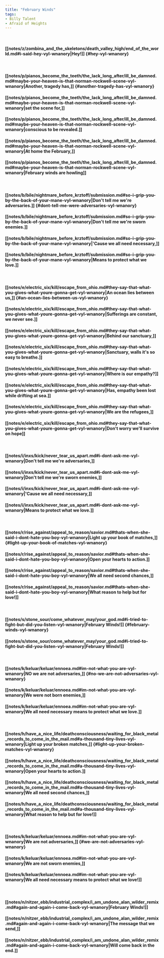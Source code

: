 ```yaml
---
title: "February Winds"
tags:
- Billy Talent
- Afraid of Heights
---
```

&nbsp;
#### [[notes/z/zombina_and_the_skeletons/death_valley_high/end_of_the_world.md#i-said-hey-vyl-wnanory|Hey!]] {#hey-vyl-wnanory}
&nbsp;
#### [[notes/p/pianos_become_the_teeth/the_lack_long_after/ill_be_damned.md#maybe-your-heaven-is-that-norman-rockwell-scene-vyl-wnanory|Another, tragedy has,]] {#another-tragedy-has-vyl-wnanory}
#### [[notes/p/pianos_become_the_teeth/the_lack_long_after/ill_be_damned.md#maybe-your-heaven-is-that-norman-rockwell-scene-vyl-wnanory|set the scene for,]]
#### [[notes/p/pianos_become_the_teeth/the_lack_long_after/ill_be_damned.md#maybe-your-heaven-is-that-norman-rockwell-scene-vyl-wnanory|conscious to be revealed.]]
#### [[notes/p/pianos_become_the_teeth/the_lack_long_after/ill_be_damned.md#maybe-your-heaven-is-that-norman-rockwell-scene-vyl-wnanory|At home the February,]]
#### [[notes/p/pianos_become_the_teeth/the_lack_long_after/ill_be_damned.md#maybe-your-heaven-is-that-norman-rockwell-scene-vyl-wnanory|February winds are howling]]
&nbsp;
#### [[notes/b/bile/nightmare_before_krztoff/submission.md#so-i-grip-you-by-the-back-of-your-mane-vyl-wnanory|Don't tell me we're adversaries.]] {#dont-tell-me-were-adversaries-vyl-wnanory}
#### [[notes/b/bile/nightmare_before_krztoff/submission.md#so-i-grip-you-by-the-back-of-your-mane-vyl-wnanory|Don't tell me we're sworn enemies.]]
#### [[notes/b/bile/nightmare_before_krztoff/submission.md#so-i-grip-you-by-the-back-of-your-mane-vyl-wnanory|'Cause we all need necessary,]]
#### [[notes/b/bile/nightmare_before_krztoff/submission.md#so-i-grip-you-by-the-back-of-your-mane-vyl-wnanory|Means to protect what we love.]]
&nbsp;
#### [[notes/e/electric_six/kill/escape_from_ohio.md#they-say-that-what-you-gives-what-youre-gonna-get-vyl-wnanory|An ocean lies between us,]] {#an-ocean-lies-between-us-vyl-wnanory}
#### [[notes/e/electric_six/kill/escape_from_ohio.md#they-say-that-what-you-gives-what-youre-gonna-get-vyl-wnanory|Sufferings are constant, we never see.]]
#### [[notes/e/electric_six/kill/escape_from_ohio.md#they-say-that-what-you-gives-what-youre-gonna-get-vyl-wnanory|Behind our sanctuary,]]
#### [[notes/e/electric_six/kill/escape_from_ohio.md#they-say-that-what-you-gives-what-youre-gonna-get-vyl-wnanory|Sanctuary, walls it's so easy to breathe.]]
#### [[notes/e/electric_six/kill/escape_from_ohio.md#they-say-that-what-you-gives-what-youre-gonna-get-vyl-wnanory|Where is our empathy?]]
#### [[notes/e/electric_six/kill/escape_from_ohio.md#they-say-that-what-you-gives-what-youre-gonna-get-vyl-wnanory|Has, empathy been lost while drifting at sea.]]
#### [[notes/e/electric_six/kill/escape_from_ohio.md#they-say-that-what-you-gives-what-youre-gonna-get-vyl-wnanory|We are the refugees,]]
#### [[notes/e/electric_six/kill/escape_from_ohio.md#they-say-that-what-you-gives-what-youre-gonna-get-vyl-wnanory|Don't worry we'll survive on hope]]
&nbsp;
#### [[notes/i/inxs/kick/never_tear_us_apart.md#i-dont-ask-me-vyl-wnanory|Don't tell me we're adversaries,]]
#### [[notes/i/inxs/kick/never_tear_us_apart.md#i-dont-ask-me-vyl-wnanory|Don't tell me we're sworn enemies,]]
#### [[notes/i/inxs/kick/never_tear_us_apart.md#i-dont-ask-me-vyl-wnanory|'Cause we all need necessary,]]
#### [[notes/i/inxs/kick/never_tear_us_apart.md#i-dont-ask-me-vyl-wnanory|Means to protect what we love.]]
&nbsp;
#### [[notes/r/rise_against/appeal_to_reason/savior.md#thats-when-she-said-i-dont-hate-you-boy-vyl-wnanory|Light up your book of matches,]] {#light-up-your-book-of-matches-vyl-wnanory}
#### [[notes/r/rise_against/appeal_to_reason/savior.md#thats-when-she-said-i-dont-hate-you-boy-vyl-wnanory|Open your hearts to action.]]
#### [[notes/r/rise_against/appeal_to_reason/savior.md#thats-when-she-said-i-dont-hate-you-boy-vyl-wnanory|We all need second chances,]]
#### [[notes/r/rise_against/appeal_to_reason/savior.md#thats-when-she-said-i-dont-hate-you-boy-vyl-wnanory|What reason to help but for love!]]
&nbsp;
#### [[notes/s/stone_sour/come_whatever_may/your_god.md#i-tried-to-fight-but-did-you-listen-vyl-wnanory|February Winds!]] {#february-winds-vyl-wnanory}
#### [[notes/s/stone_sour/come_whatever_may/your_god.md#i-tried-to-fight-but-did-you-listen-vyl-wnanory|February Winds!]]
&nbsp;
#### [[notes/k/keluar/keluar/ennoea.md#im-not-what-you-are-vyl-wnanory|NO we are not adversaries,]] {#no-we-are-not-adversaries-vyl-wnanory}
#### [[notes/k/keluar/keluar/ennoea.md#im-not-what-you-are-vyl-wnanory|We were not born enemies,]]
#### [[notes/k/keluar/keluar/ennoea.md#im-not-what-you-are-vyl-wnanory|We all need necessary means to protect what we love.]]
&nbsp;
#### [[notes/h/have_a_nice_life/deathconsciousness/waiting_for_black_metal_records_to_come_in_the_mail.md#a-thousand-tiny-lives-vyl-wnanory|Light up your broken matches,]] {#light-up-your-broken-matches-vyl-wnanory}
#### [[notes/h/have_a_nice_life/deathconsciousness/waiting_for_black_metal_records_to_come_in_the_mail.md#a-thousand-tiny-lives-vyl-wnanory|Open your hearts to action.]]
#### [[notes/h/have_a_nice_life/deathconsciousness/waiting_for_black_metal_records_to_come_in_the_mail.md#a-thousand-tiny-lives-vyl-wnanory|We all need second chances,]]
#### [[notes/h/have_a_nice_life/deathconsciousness/waiting_for_black_metal_records_to_come_in_the_mail.md#a-thousand-tiny-lives-vyl-wnanory|What reason to help but for love!]]
&nbsp;
#### [[notes/k/keluar/keluar/ennoea.md#im-not-what-you-are-vyl-wnanory|We are not adversaries,]] {#we-are-not-adversaries-vyl-wnanory}
#### [[notes/k/keluar/keluar/ennoea.md#im-not-what-you-are-vyl-wnanory|We are not sworn enemies,]]
#### [[notes/k/keluar/keluar/ennoea.md#im-not-what-you-are-vyl-wnanory|We all need necessary means to protect what we love!]]
&nbsp;
#### [[notes/n/nitzer_ebb/industrial_complex/i_am_undone_alan_wilder_remix.md#again-and-again-i-come-back-vyl-wnanory|February Winds!]]
#### [[notes/n/nitzer_ebb/industrial_complex/i_am_undone_alan_wilder_remix.md#again-and-again-i-come-back-vyl-wnanory|The message that we send,]]
#### [[notes/n/nitzer_ebb/industrial_complex/i_am_undone_alan_wilder_remix.md#again-and-again-i-come-back-vyl-wnanory|Will come back in the end.]]
